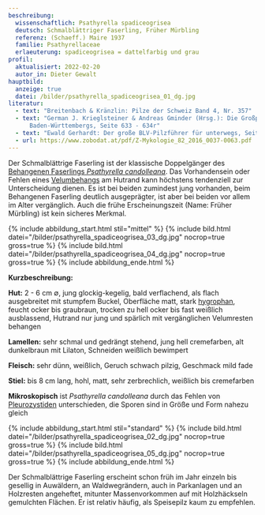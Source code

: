 ```yaml
---
beschreibung:
  wissenschaftlich: Psathyrella spadiceogrisea
  deutsch: Schmalblättriger Faserling, Früher Mürbling
  referenz: (Schaeff.) Maire 1937
  familie: Psathyrellaceae
  erlaeuterung: spadiceogrisea = dattelfarbig und grau
profil:
  aktualisiert: 2022-02-20
  autor_in: Dieter Gewalt
hauptbild:
  anzeige: true
  datei: /bilder/psathyrella_spadiceogrisea_01_dg.jpg
literatur:
  - text: "Breitenbach & Kränzlin: Pilze der Schweiz Band 4, Nr. 357"
  - text: "German J. Krieglsteiner & Andreas Gminder (Hrsg.): Die Großpilze
      Baden-Württembergs, Seite 633 - 634r"
  - text: "Ewald Gerhardt: Der große BLV-Pilzführer für unterwegs, Seite 372"
  - url: https://www.zobodat.at/pdf/Z-Mykologie_82_2016_0037-0063.pdf
---
```

Der Schmalblättrige Faserling ist der klassische Doppelgänger des [Behangenen Faserlings *Psathyrella candolleana*](/pilze/psathyrella-candolleana-behangener-faserling). Das Vorhandensein oder Fehlen eines [Velumbehangs](Velum "Glossar") am Hutrand kann höchstens tendenziell zur Unterscheidung dienen. Es ist bei beiden zumindest jung vorhanden, beim Behangenen Faserling deutlich ausgeprägter, ist  aber bei beiden vor allem im  Alter vergänglich. Auch die frühe Erscheinungszeit (Name: Früher Mürbling) ist kein sicheres Merkmal.

{% include abbildung_start.html stil="mittel" %}
{% include bild.html datei="/bilder/psathyrella_spadiceogrisea_03_dg.jpg" nocrop=true gross=true %}
{% include bild.html datei="/bilder/psathyrella_spadiceogrisea_04_dg.jpg" nocrop=true gross=true %}
{% include abbildung_ende.html %}

**Kurzbeschreibung:**

**Hut:** 2 - 6 cm ∅, jung glockig-kegelig, bald verflachend, als flach ausgebreitet mit stumpfem Buckel, Oberfläche matt, stark [hygrophan](hygrophan "Glossar"), feucht ocker bis graubraun, trocken zu hell ocker bis fast weißlich ausblassend, Hutrand nur jung und spärlich mit vergänglichen Velumresten behangen

**Lamellen:** sehr schmal und gedrängt stehend, jung hell cremefarben, alt dunkelbraun mit Lilaton, Schneiden weißlich bewimpert

**Fleisch:** sehr dünn, weißlich, Geruch schwach pilzig, Geschmack mild fade

**Stiel:** bis 8 cm lang, hohl, matt, sehr zerbrechlich, weißlich bis cremefarben

**Mikroskopisch** ist *Psathyrella candolleana* durch das Fehlen von [Pleurozystiden](Pleurozystiden "Glossar") unterschieden, die Sporen sind in Größe und Form nahezu gleich

{% include abbildung_start.html stil="standard" %}
{% include bild.html datei="/bilder/psathyrella_spadiceogrisea_02_dg.jpg" nocrop=true gross=true %}
{% include bild.html datei="/bilder/psathyrella_spadiceogrisea_05_dg.jpg" nocrop=true gross=true %}
{% include abbildung_ende.html %}

Der Schmalblättrige Faserling erscheint schon früh im Jahr einzeln bis gesellig in Auwäldern, an Waldwegrändern, auch in Parkanlagen und an Holzresten angeheftet, mitunter Massenvorkommen auf mit Holzhäckseln gemulchten Flächen. Er ist relativ häufig, als Speisepilz kaum zu empfehlen.